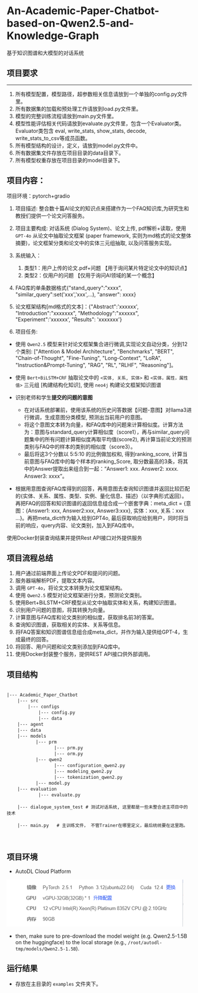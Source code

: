 # An-Academic-Paper-Chatbot-based-on-Qwen2.5-and-Knowledge-Graph
基于知识图谱和大模型的对话系统



## 项目要求
_______
1. 所有模型配置，模型路径，超参数相关信息请放到一个单独的config.py文件里。
2. 所有数据集的加载和预处理工作请放到load.py文件里。
3. 模型的完整训练流程请放到main.py文件里。
4. 模型性能评估相关代码请放到evaluate.py文件里，包含一个Evaluator类。Evaluator类包含 eval, write_stats, show_stats, decode, write_stats_to_csv等成员函数。
5. 所有模型结构的设计，定义，请放到model.py文件中。
6. 所有数据集文件存放在项目目录的data目录下。
7. 所有模型权重存放在项目目录的model目录下。



## 项目内容：

项目环境：pytorch+gradio
1. 项目描述: 整合数十篇AI论文的知识点来搭建作为一个FAQ知识库,为研究生和教授们提供一个论文问答服务。
2. 项目主要构成: 对话系统 (Dialog System)、论文上传, pdf解析+读取，使用 `GPT-4o` 从论文中抽取论文框架 (paper framework, 实则为md格式的论文整体摘要)，论文框架分类和论文中的实体三元组抽取, 以及问答服务实现。
3. 系统输入：
   1. 类型1：用户上传的论文.pdf+问题 【用于询问某片特定论文中的知识点】
   2. 类型2：仅用户的问题 【仅用于询问AI领域的某一个概念】
4. FAQ库的单条数据格式{"stand_query":"xxxx", "similar_query":set('xxx','xxx',...), "answer": xxxx}
5. 论文框架结构[md格式的文本]：{"Abstract":'xxxxxx', "Introduction":"xxxxxxx", "Methodology":"xxxxxx", "Experiment":'xxxxxx', "Results": 'xxxxxxx'}




6. 项目任务:
- 使用 `Qwen2.5` 模型来针对论文框架集合进行微调,实现论文自动分类，分到12个类别: ["Attention & Model Architecture", "Benchmarks", "BERT", "Chain-of-Thought", "Fine-Tuning", "Long-Context", "LoRA", "Instruction&Prompt-Tuning", "RAG", "RL", "RLHF", "Reasoning"]。

- 使用 `Bert+BiLSTM+CRF` 抽取论文中的 `<实体, 关系, 实体>` 和 `<实体，属性，属性值>` 三元组 [构建结构化知识], 使用 `neo4j` 构建论文框架知识图谱

- 识别老师和学生**提交的问题的意图**
  - 在对话系统部署前，使用该系统的历史问答数据【问题-意图】对llama3进行微调，生成意图分类模型, 预测出当前用户的意图。
  - 将这个意图文本转为向量，和FAQ库中的问题来计算相似度。计算方法为：意图与standard_query计算相似度（score1），再与similar_query问题集中的所有问题计算相似度再取平均值(score2), 再计算当前论文的预测类别与FAQ中的样本的类别的相似度（score3）。
  - 最后将这3个分数以 5:5:10 的比例做加权和, 得到ranking_score, 计算当前意图与FAQ库中的每个样本的ranking_Score, 取分数最高的3条，将其中的Answer提取出来组合到一起：“Answer1: xxx. Answer2: xxxx. Answer3: xxxx”。
- 根据用意图查询FAQ库得到的回答，再用意图去查询知识图谱并返回比较匹配的{实体、关系、属性、类型、实例、量化信息、描述}（以字典形式返回）。再把FAQ的回答和知识图谱的返回信息组合成一个嵌套字典：meta_dict = {意图：{Answer1: xxx, Answer2:xxx, Answer3:xxx},  实体：xxx, 关系：xxx ...}。再把meta_dict作为输入给到GPT4o, 最后获取响应给到用户，同时将当前的响应，query内容、论文类别，加入到FAQ库中。



使用Docker封装查询结果并提供Rest API接口对外提供服务






## 项目流程总结
1. 用户通过前端界面上传论文PDF和提问的问题。
2. 服务器端解析PDF，提取文本内容。
3. 调用 `GPT-4o`，将论文文本转换为论文框架结构。
4. 使用 `Qwen2.5` 模型对论文框架进行分类，预测论文类别。
5. 使用Bert+BiLSTM+CRF模型从论文中抽取实体和关系，构建知识图谱。
6. 识别用户问题的意图，将其转换为向量。
7. 计算意图与FAQ库和论文类别的相似度，获取排名前3的答案。
8. 查询知识图谱，获取相关的实体、关系等信息。
9. 将FAQ答案和知识图谱信息组合成meta_dict，并作为输入提供给GPT-4，生成最终的回答。
10. 将回答、用户问题和论文类别添加到FAQ库中。
11. 使用Docker封装整个服务，提供REST API接口供外部调用。






## 项目结构

```Plain Text

|--- Academic_Paper_Chatbot
    |--- src
        |--- configs
            |--- config.py
            |--- data
    |--- agent
    |--- data
    |--- models
           |--- prm   
                  |--- prm.py
                  |--- orm.py
           |--- qwen2
                  |--- configuration_qwen2.py
                  |--- modeling_qwen2.py
                  |--- tokenization_qwen2.py
           |--- model.py
    |--- evaluation
            |--- evaluate.py

    |--- dialogue_system_test # 测试对话系统, 这里都是一些未整合进主项目中的技术

    |--- main.py   # 主训练文件， 不管Trainer在哪里定义，最后统统要在这里跑。



```



## 项目环境

- AutoDL Cloud Platform
  
![env](image/env.png)

- then, make sure to pre-download the model weight (e.g. Qwen2.5-1.5B on the huggingface) to the local storage (e.g., `/root/autodl-tmp/models/Qwen2.5-1.5B`).








## 运行结果
- 存放在主目录的 `examples` 文件夹下。
